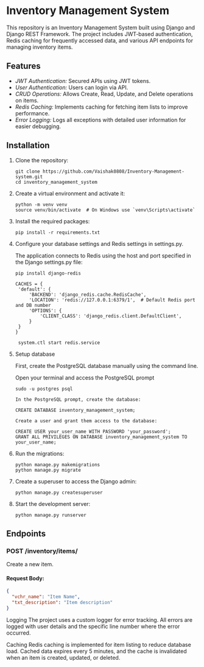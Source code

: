
# Inventory Management System

This repository is an Inventory Management System built using Django and Django REST Framework. The project includes JWT-based authentication, Redis caching for frequently accessed data, and various API endpoints for managing inventory items.

## Features

- *JWT Authentication:* Secured APIs using JWT tokens.
- *User Authentication:* Users can login via API.
- *CRUD Operations:* Allows Create, Read, Update, and Delete operations on items.
- *Redis Caching:* Implements caching for fetching item lists to improve performance.
- *Error Logging:* Logs all exceptions with detailed user information for easier debugging.
## Installation

1. Clone the repository:
   ```
   git clone https://github.com/Vaishak0808/Inventory-Management-system.git
   cd inventory_management_system
   ```
   
3. Create a virtual environment and activate it:
   ```
   python -m venv venv
   source venv/bin/activate  # On Windows use `venv\Scripts\activate`
   ```

3. Install the required packages:
   ```
   pip install -r requirements.txt
   ```
   
4. Configure your database settings and Redis settings in settings.py.

   The application connects to Redis using the host and port specified in the Django settings.py file:
   ```
   pip install django-redis
   ```
   
   ```
   CACHES = {
    'default': {
        'BACKEND': 'django_redis.cache.RedisCache',
        'LOCATION': 'redis://127.0.0.1:6379/1',  # Default Redis port and DB number
        'OPTIONS': {
            'CLIENT_CLASS': 'django_redis.client.DefaultClient',
        }
    }
   }

   ```
   ```
    system.ctl start redis.service
   ```
   
6. Setup database
   
   First, create the PostgreSQL database manually using the command line.

   Open your terminal and access the PostgreSQL prompt
   ```
   sudo -u postgres psql
   
   In the PostgreSQL prompt, create the database:
   
   CREATE DATABASE inventory_management_system;
   
   Create a user and grant them access to the database:

   CREATE USER your_user_name WITH PASSWORD 'your_password';
   GRANT ALL PRIVILEGES ON DATABASE inventory_management_system TO your_user_name;

   ```
      
7. Run the migrations:
   ```
   python manage.py makemigrations
   python manage.py migrate
   ```
   
8. Create a superuser to access the Django admin:
   ```
   python manage.py createsuperuser
   ```
   
9. Start the development server:
   ```
   python manage.py runserver
   ```



## Endpoints

### POST /inventory/items/
Create a new item.

#### Request Body:
```json
{
  "vchr_name": "Item Name",
  "txt_description": "Item description"
}
```
Logging
The project uses a custom logger for error tracking. All errors are logged with user details and the specific line number where the error occurred.

Caching
Redis caching is implemented for item listing to reduce database load. Cached data expires every 5 minutes, and the cache is invalidated when an item is created, updated, or deleted.

